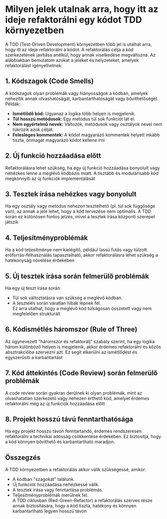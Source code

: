 # Milyen jelek utalnak arra, hogy itt az ideje refaktorálni egy kódot TDD környezetben

A TDD (Test-Driven Development) környezetben több jel is utalhat arra, hogy itt az ideje refaktorálni a kódot. A refaktorálás célja a kód szerkezetének javítása anélkül, hogy annak viselkedése megváltozna. Az alábbiakban bemutatom azokat a jeleket és helyzeteket, amelyek refaktorálást igényelhetnek:

## 1. Kódszagok (Code Smells)

A kódszagok olyan problémák vagy hiányosságok a kódban, amelyek nehezítik annak olvashatóságát, karbantarthatóságát vagy bővíthetőségét. Példák:

- **Ismétlődő kód:** Ugyanaz a logika több helyen is megjelenik.
- **Túl hosszú metódusok:** Egy metódus túl sok funkciót lát el.
- **Nem egyértelmű nevek:** Változók, metódusok vagy osztályok nevei nem tükrözik azok célját.
- **Felesleges kommentek:** A kódot magyarázó kommentek helyett inkább tiszta, önmagát magyarázó kódot kellene írni

## 2. Új funkció hozzáadása előtt

Refaktorálásra lehet szükség, ha egy új funkció hozzáadása bonyolult vagy nehézkes lenne a meglévő kódbázis miatt. A tisztább és modulárisabb kód megkönnyíti az új funkciók implementálását

## 3. Tesztek írása nehézkes vagy bonyolult

Ha egy osztály vagy metódus nehezen tesztelhető (pl. túl sok függősége van), az annak a jele lehet, hogy a kód tervezése nem optimális. A TDD során ez különösen fontos jelzés, mivel a tesztek írása központi szerepet játszik

## 4. Teljesítményproblémák

Ha a kód teljesítménye nem kielégítő, például lassú futás vagy túlzott erőforrás-felhasználás tapasztalható, akkor refaktorálásra lehet szükség a hatékonyság növelése érdekében

## 5. Új tesztek írása során felmerülő problémák

Ha egy új teszt írása során:

- Túl sok változtatásra van szükség a meglévő kódban.
- A tesztelés során váratlan hibák lépnek fel.\
  Ez arra utalhat, hogy a meglévő kód túlságosan összetett vagy nem megfelelően strukturált

## 6. Kódismétlés háromszor (Rule of Three)

Az úgynevezett "háromszor és refaktorálj" szabály szerint, ha egy logika három különböző helyen is megjelenik, akkor érdemes refaktorálni és közös absztrakcióba szervezni azt. Ez segít elkerülni az ismétlődést és egyszerűsíti a karbantartást

## 7. Kód áttekintés (Code Review) során felmerülő problémák

A code review során gyakran derülnek ki olyan problémák, mint az olvashatatlan szerkezetű vagy nehezen érthető kód, amelyet érdemes refaktorálni még az új funkciók hozzáadása előtt

## 8. Projekt hosszú távú fenntarthatósága

Ha egy projekt hosszú távon fenntartandó, érdemes rendszeresen refaktorálni a technikai adósság csökkentése érdekében. Ez biztosítja, hogy a kód könnyen bővíthető és karbantartható maradjon.

## Összegzés

A TDD környezetben a refaktorálás akkor válik szükségessé, amikor:

- A kódban "szagokat" találunk.
- Új funkciók hozzáadása nehézkessé válik.
- A tesztek írása vagy fenntartása problémás.
- Teljesítményproblémák merülnek fel.\
  A TDD ciklusban (Red-Green-Refactor) a refaktorálás szerves része annak biztosítására, hogy a kód tiszta, hatékony és könnyen karbantartható legyen hosszú távon